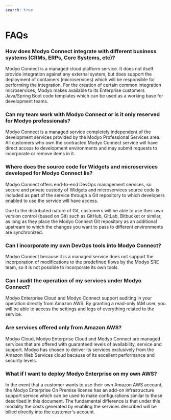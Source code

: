 ```yaml
---
search: true
---
```


# FAQs

### How does Modyo Connect integrate with different business systems (CRMs, ERPs, Core Systems, etc)?
Modyo Connect is a managed cloud platform service. It does not itself provide integration against any external system, but does support the deployment of containers (microservices) which will be responsible for performing the integration. For the creation of certain common integration microservices, Modyo makes available to its Enterprise customers Java/Spring Boot code templates which can be used as a working base for development teams.

### Can my team work with Modyo Connect or is it only reserved for Modyo professionals?
Modyo Connect is a managed service completely independent of the development services provided by the Modyo Professional Services area. All customers who own the contracted Modyo Connect service will have direct access to development environments and may submit requests to incorporate or remove items in it.

### Where does the source code for Widgets and microservices developed for Modyo Connect lie?
Modyo Connect offers end-to-end DevOps management services, so secure and private custody of Widgets and microservices source code is included as part of the service through a Git repository to which developers enabled to use the service will have access. 

Due to the distributed nature of Git, customers will be able to use their own version control (based on Git) such as GitHub, GitLab, Bitbucket or similar, as long as they place the Modyo Connect Git repository as an additional upstream to which the changes you want to pass to different environments are synchronized.

### Can I incorporate my own DevOps tools into Modyo Connect?
Modyo Connect because it is a managed service does not support the incorporation of modifications to the predefined flows by the Modyo SRE team, so it is not possible to incorporate its own tools.

### Can I audit the operation of my services under Modyo Connect?
Modyo Enterprise Cloud and Modyo Connect support auditing in your operation directly from Amazon AWS. By granting a read-only IAM user, you will be able to access the settings and logs of everything related to the service.

### Are services offered only from Amazon AWS?
Modyo Cloud, Modyo Enterprise Cloud and Modyo Connect are managed services that are offered with guaranteed levels of availability, service and support. Modyo has chosen to deliver its services exclusively from the Amazon Web Services cloud because of its excellent performance and security levels. 


### What if I want to deploy Modyo Enterprise on my own AWS?
In the event that a customer wants to use their own Amazon AWS account, the Modyo Enterprise On Premise license has an add-on infrastructure support service which can be used to make configurations similar to those described in this document. The fundamental difference is that under this modality the costs generated by enabling the services described will be billed directly into the customer's account.
